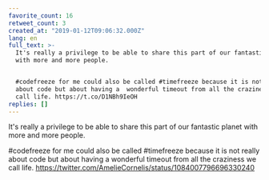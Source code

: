 ```yaml
---
favorite_count: 16
retweet_count: 3
created_at: "2019-01-12T09:06:32.000Z"
lang: en
full_text: >-
  It's really a privilege to be able to share this part of our fantastic planet
  with more and more people. 


  #codefreeze for me could also be called #timefreeze because it is not really
  about code but about having a  wonderful timeout from all the craziness we
  call life. https://t.co/D1NBh9IeOH
replies: []
---
```


It's really a privilege to be able to share this part of our fantastic planet
with more and more people.

#codefreeze for me could also be called #timefreeze because it is not really
about code but about having a wonderful timeout from all the craziness we call
life. <https://twitter.com/AmelieCornelis/status/1084007796696330240>
